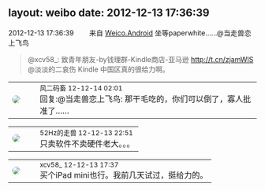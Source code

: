 layout: weibo
date: 2012-12-13 17:36:39
---
<meta name="referrer" content="no-referrer" />

2012-12-13 17:36:39  &nbsp;&nbsp;&nbsp;&nbsp;&nbsp;&nbsp; 来自 <a href="http://app.weibo.com/t/feed/l4RWD" rel="nofollow">Weico.Android</a>
坐等paperwhite……@当走兽恋上飞鸟 
>  @xcv58_: 致青年朋友-by钱理群-Kindle商店-亚马逊 http://t.cn/zjamWlS  @淡淡的二哀伤  Kindle 中国区真的很给力啊。 ​​​

<table style="width: 100%;">
  <tr>
    <td style="width: 40px;"><img style="border-radius:50%" src="https://tva3.sinaimg.cn/crop.0.0.639.639.50/6d2a6003jw8f3idy69w2gj20hs0hrt9g.jpg?KID=imgbed,tva&Expires=1624464148&ssig=f%2BjGDmiHZf"></td>
    <td colspan="2"><small>风二码畜 12-12-14 02:01</small><br/>回复:@当走兽恋上飞鸟: 那干毛吃的，你们可以倒了，寡人批准了……</td>
  </tr>
</table>

<table style="width: 100%;">
  <tr>
    <td style="width: 40px;"><img style="border-radius:50%" src="https://tva4.sinaimg.cn/crop.0.0.180.180.50/8beaf773jw1e8qgp5bmzyj2050050aa8.jpg?KID=imgbed,tva&Expires=1624464148&ssig=FFl1ampsxe"></td>
    <td colspan="2"><small>52Hz的走兽 12-12-13 22:51</small><br/>只卖软件不卖硬件老大。。。</td>
  </tr>
</table>

<table style="width: 100%;">
  <tr>
    <td style="width: 40px;"><img style="border-radius:50%" src="https://tva3.sinaimg.cn/crop.0.0.1242.1242.50/801f7e9ajw8f3peekcgoqj20yi0yidg9.jpg?KID=imgbed,tva&Expires=1624464148&ssig=%2BsNL8xgt8C"></td>
    <td colspan="2"><small>xcv58_ 12-12-13 17:37</small><br/>买个iPad mini也行。我前几天试过，挺给力的。</td>
  </tr>
</table>
